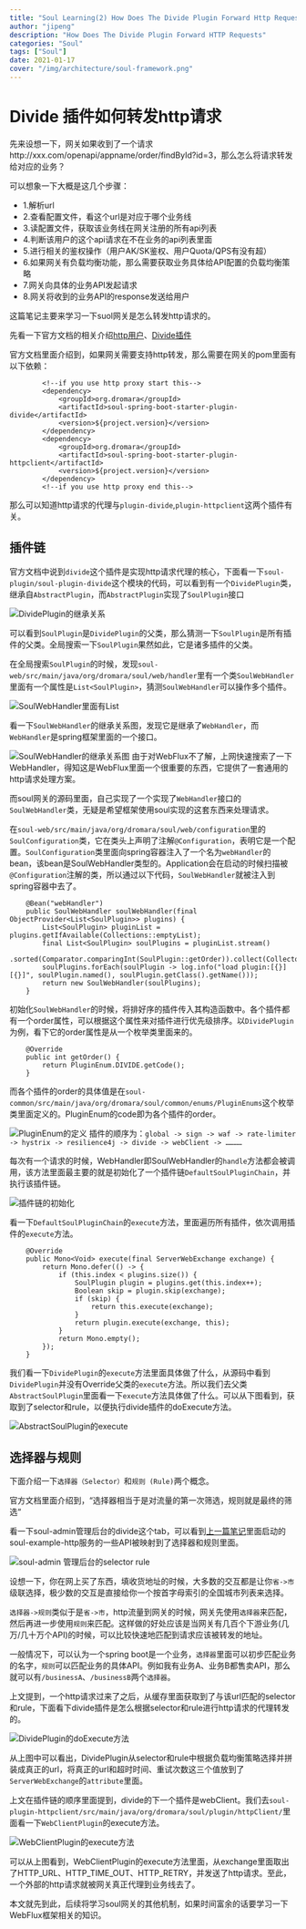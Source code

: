 ```yaml
---
title: "Soul Learning(2) How Does The Divide Plugin Forward Http Requests"
author: "jipeng"
description: "How Does The Divide Plugin Forward HTTP Requests"
categories: "Soul"
tags: ["Soul"]
date: 2021-01-17
cover: "/img/architecture/soul-framework.png"
---
```


# Divide 插件如何转发http请求

先来设想一下，网关如果收到了一个请求http://xxx.com/openapi/appname/order/findById?id=3，那么怎么将请求转发给对应的业务？

可以想象一下大概是这几个步骤：

- 1.解析url
- 2.查看配置文件，看这个url是对应于哪个业务线
- 3.读配置文件，获取该业务线在网关注册的所有api列表
- 4.判断该用户的这个api请求在不在业务的api列表里面
- 5.进行相关的鉴权操作（用户AK/SK鉴权、用户Quota/QPS有没有超）
- 6.如果网关有负载均衡功能，那么需要获取业务具体给API配置的负载均衡策略
- 7.网关向具体的业务API发起请求
- 8.网关将收到的业务API的response发送给用户

这篇笔记主要来学习一下suol网关是怎么转发http请求的。

先看一下官方文档的相关介绍[http用户](https://dromara.org/zh-cn/docs/soul/user-http.html)、[Divide插件](https://dromara.org/zh-cn/docs/soul/plugin-divide.html)

官方文档里面介绍到，如果网关需要支持http转发，那么需要在网关的pom里面有以下依赖：

```
        <!--if you use http proxy start this-->
        <dependency>
            <groupId>org.dromara</groupId>
            <artifactId>soul-spring-boot-starter-plugin-divide</artifactId>
            <version>${project.version}</version>
        </dependency>
        <dependency>
            <groupId>org.dromara</groupId>
            <artifactId>soul-spring-boot-starter-plugin-httpclient</artifactId>
            <version>${project.version}</version>
        </dependency>
        <!--if you use http proxy end this-->
```

那么可以知道http请求的代理与`plugin-divide`,`plugin-httpclient`这两个插件有关。

## 插件链

官方文档中说到`divide`这个插件是实现http请求代理的核心，下面看一下`soul-plugin/soul-plugin-divide`这个模块的代码，可以看到有一个`DividePlugin`类，继承自`AbstractPlugin`，而`AbstractPlugin`实现了`SoulPlugin`接口

![DividePlugin的继承关系](https://img-blog.csdnimg.cn/2021011523120836.png?x-oss-process=image/watermark,type_ZmFuZ3poZW5naGVpdGk,shadow_10,text_aHR0cHM6Ly9ibG9nLmNzZG4ubmV0L3BjbW1jcG1vcnNl,size_16,color_FFFFFF,t_70#pic_center)

可以看到`SoulPlugin`是`DividePlugin`的父类，那么猜测一下`SoulPlugin`是所有插件的父类。全局搜索一下`SoulPlugin`果然如此，它是诸多插件的父类。

在全局搜索`SoulPlugin`的时候，发现`soul-web/src/main/java/org/dromara/soul/web/handler`里有一个类`SoulWebHandler`里面有一个属性是`List<SoulPlugin>`，猜测`SoulWebHandler`可以操作多个插件。


![SoulWebHandler里面有List<SoulPlugin>](https://img-blog.csdnimg.cn/20210115230954422.png?x-oss-process=image/watermark,type_ZmFuZ3poZW5naGVpdGk,shadow_10,text_aHR0cHM6Ly9ibG9nLmNzZG4ubmV0L3BjbW1jcG1vcnNl,size_16,color_FFFFFF,t_70#pic_center)

看一下`SoulWebHandler`的继承关系图，发现它是继承了`WebHandler`，而`WebHandler`是spring框架里面的一个接口。

![SoulWebHandler的继承关系图](https://img-blog.csdnimg.cn/2021011523103754.png?x-oss-process=image/watermark,type_ZmFuZ3poZW5naGVpdGk,shadow_10,text_aHR0cHM6Ly9ibG9nLmNzZG4ubmV0L3BjbW1jcG1vcnNl,size_16,color_FFFFFF,t_70#pic_center)
由于对WebFlux不了解，上网快速搜索了一下WebHandler，得知这是WebFlux里面一个很重要的东西，它提供了一套通用的http请求处理方案。

而soul网关的源码里面，自己实现了一个实现了`WebHandler`接口的`SoulWebHandler`类，无疑是希望框架使用soul实现的这套东西来处理请求。

在`soul-web/src/main/java/org/dromara/soul/web/configuration`里的`SoulConfiguration`类，它在类头上声明了注解`@Configuration`，表明它是一个配置。`SoulConfiguration`类里面向spring容器注入了一个名为`webHandler`的bean，该bean是SoulWebHandler类型的。Application会在启动的时候扫描被`@Configuration`注解的类，所以通过以下代码，`SoulWebHandler`就被注入到spring容器中去了。


```
    @Bean("webHandler")
    public SoulWebHandler soulWebHandler(final ObjectProvider<List<SoulPlugin>> plugins) {
        List<SoulPlugin> pluginList = plugins.getIfAvailable(Collections::emptyList);
        final List<SoulPlugin> soulPlugins = pluginList.stream()
                .sorted(Comparator.comparingInt(SoulPlugin::getOrder)).collect(Collectors.toList());
        soulPlugins.forEach(soulPlugin -> log.info("load plugin:[{}] [{}]", soulPlugin.named(), soulPlugin.getClass().getName()));
        return new SoulWebHandler(soulPlugins);
    }
```

初始化`SoulWebHandler`的时候，将排好序的插件传入其构造函数中。各个插件都有一个order属性，可以根据这个属性来对插件进行优先级排序。以`DividePlugin`为例，看下它的order属性是从一个枚举类里面来的。

```
    @Override
    public int getOrder() {
        return PluginEnum.DIVIDE.getCode();
    }
```

而各个插件的order的具体值是在`soul-common/src/main/java/org/dromara/soul/common/enums/PluginEnums`这个枚举类里面定义的。PluginEnum的code即为各个插件的order。

![PluginEnum的定义](https://img-blog.csdnimg.cn/20210115231323717.png?x-oss-process=image/watermark,type_ZmFuZ3poZW5naGVpdGk,shadow_10,text_aHR0cHM6Ly9ibG9nLmNzZG4ubmV0L3BjbW1jcG1vcnNl,size_16,color_FFFFFF,t_70#pic_center)
插件的顺序为：`global -> sign -> waf -> rate-limiter -> hystrix -> resilience4j -> divide -> webClient -> …………`

每次有一个请求的时候，WebHandler即SoulWebHandler的`handle`方法都会被调用，该方法里面最主要的就是初始化了一个插件链`DefaultSoulPluginChain`，并执行该插件链。

![插件链的初始化](https://img-blog.csdnimg.cn/20210115231406346.png?x-oss-process=image/watermark,type_ZmFuZ3poZW5naGVpdGk,shadow_10,text_aHR0cHM6Ly9ibG9nLmNzZG4ubmV0L3BjbW1jcG1vcnNl,size_16,color_FFFFFF,t_70#pic_center)

看一下`DefaultSoulPluginChain`的`execute`方法，里面遍历所有插件，依次调用插件的`execute`方法。

```
    @Override
    public Mono<Void> execute(final ServerWebExchange exchange) {
        return Mono.defer(() -> {
            if (this.index < plugins.size()) {
                SoulPlugin plugin = plugins.get(this.index++);
                Boolean skip = plugin.skip(exchange);
                if (skip) {
                    return this.execute(exchange);
                }
                return plugin.execute(exchange, this);
            }
            return Mono.empty();
        });
    }
```

我们看一下`DividePlugin`的`execute`方法里面具体做了什么，从源码中看到`DividePlugin`并没有Override父类的`execute`方法。所以我们去父类`AbstractSoulPlugin`里面看一下`execute`方法具体做了什么。可以从下图看到，获取到了selector和rule，以便执行divide插件的doExecute方法。

![AbstractSoulPlugin的execute](https://img-blog.csdnimg.cn/20210115231447528.png?x-oss-process=image/watermark,type_ZmFuZ3poZW5naGVpdGk,shadow_10,text_aHR0cHM6Ly9ibG9nLmNzZG4ubmV0L3BjbW1jcG1vcnNl,size_16,color_FFFFFF,t_70#pic_center)

## 选择器与规则

下面介绍一下`选择器（Selector）`和`规则 (Rule)`两个概念。

官方文档里面介绍到，“选择器相当于是对流量的第一次筛选，规则就是最终的筛选“

看一下soul-admin管理后台的divide这个tab，可以看到[上一篇笔记](https://blog.csdn.net/pcmmcpmorse/article/details/112646476)里面启动的soul-example-http服务的一些API被映射到了选择器和规则里面。

![soul-admin 管理后台的selector rule](https://img-blog.csdnimg.cn/20210115231526336.png?x-oss-process=image/watermark,type_ZmFuZ3poZW5naGVpdGk,shadow_10,text_aHR0cHM6Ly9ibG9nLmNzZG4ubmV0L3BjbW1jcG1vcnNl,size_16,color_FFFFFF,t_70#pic_center)

设想一下，你在网上买了东西，填收货地址的时候，大多数的交互都是让你`省->市`级联选择，极少数的交互是直接给你一个按首字母索引的全国城市列表来选择。

`选择器->规则`类似于是`省->市`，http流量到网关的时候，网关先使用`选择器`来匹配，然后再进一步使用`规则`来匹配。这样做的好处应该是当网关有几百个下游业务(几万/几十万个API)的时候，可以比较快速地匹配到请求应该被转发的地址。

一般情况下，可以认为一个spring boot是一个业务，`选择器`里面可以初步匹配业务的名字，`规则`可以匹配业务的具体API。例如我有业务A、业务B都售卖API，那么就可以有`/businessA`、`/businessB`两个`选择器`。

上文提到，一个http请求过来了之后，从缓存里面获取到了与该url匹配的selector和rule，下面看下divide插件是怎么根据selector和rule进行http请求的代理转发的。

![DividePlugin的doExecute方法](https://img-blog.csdnimg.cn/20210115231612490.png?x-oss-process=image/watermark,type_ZmFuZ3poZW5naGVpdGk,shadow_10,text_aHR0cHM6Ly9ibG9nLmNzZG4ubmV0L3BjbW1jcG1vcnNl,size_16,color_FFFFFF,t_70#pic_center)

从上图中可以看出，DividePlugin从selector和rule中根据负载均衡策略选择并拼装成真正的url，将真正的url和超时时间、重试次数这三个值放到了`ServerWebExchange`的`attribute`里面。

上文在插件链的顺序里面提到，divide的下一个插件是webClient。我们去`soul-plugin-httpclient/src/main/java/org/dromara/soul/plugin/httpClient/`里面看一下`WebClientPlugin`的execute方法。

![WebClientPlugin的execute方法](https://img-blog.csdnimg.cn/20210115231640417.png?x-oss-process=image/watermark,type_ZmFuZ3poZW5naGVpdGk,shadow_10,text_aHR0cHM6Ly9ibG9nLmNzZG4ubmV0L3BjbW1jcG1vcnNl,size_16,color_FFFFFF,t_70#pic_center)

可以从上图看到，WebClientPlugin的execute方法里面，从exchange里面取出了HTTP_URL、HTTP_TIME_OUT、HTTP_RETRY，并发送了http请求。至此，一个外部的http请求就被网关真正代理到业务线去了。

本文就先到此，后续将学习soul网关的其他机制，如果时间富余的话要学习一下WebFlux框架相关的知识。
